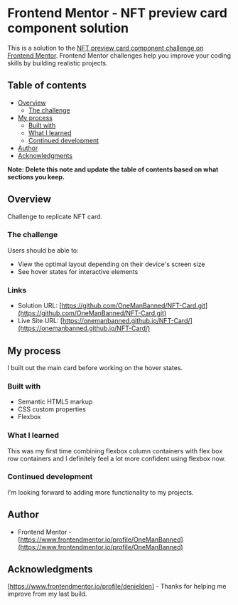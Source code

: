 # Frontend Mentor - NFT preview card component solution

This is a solution to the [NFT preview card component challenge on Frontend Mentor](https://www.frontendmentor.io/challenges/nft-preview-card-component-SbdUL_w0U). Frontend Mentor challenges help you improve your coding skills by building realistic projects. 

## Table of contents

- [Overview](#overview)
  - [The challenge](#the-challenge)
- [My process](#my-process)
  - [Built with](#built-with)
  - [What I learned](#what-i-learned)
  - [Continued development](#continued-development)
- [Author](#author)
- [Acknowledgments](#acknowledgments)

**Note: Delete this note and update the table of contents based on what sections you keep.**

## Overview

Challenge to replicate NFT card.

### The challenge

Users should be able to:

- View the optimal layout depending on their device's screen size
- See hover states for interactive elements

### Links

- Solution URL: [https://github.com/OneManBanned/NFT-Card.git](https://github.com/OneManBanned/NFT-Card.git)
- Live Site URL: [https://onemanbanned.github.io/NFT-Card/](https://onemanbanned.github.io/NFT-Card/)

## My process

I built out the main card before working on the hover states.

### Built with

- Semantic HTML5 markup
- CSS custom properties
- Flexbox

### What I learned

This was my first time combining flexbox column containers with flex box row containers and I definitely feel a lot more confident using flexbox now.

### Continued development

I'm looking forward to adding more functionality to my projects.

## Author

- Frontend Mentor - [https://www.frontendmentor.io/profile/OneManBanned](https://www.frontendmentor.io/profile/OneManBanned)

## Acknowledgments

[https://www.frontendmentor.io/profile/denielden] - Thanks for helping me improve from my last build.
